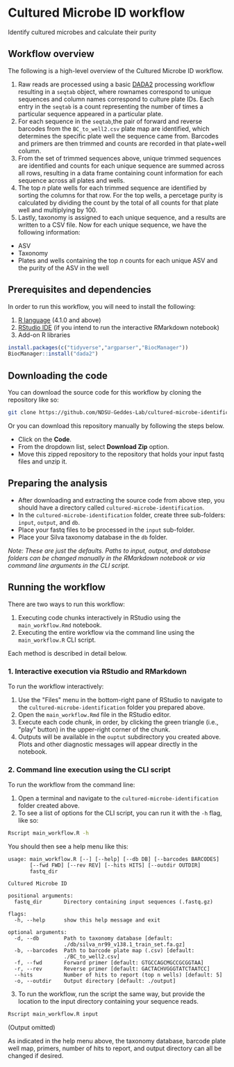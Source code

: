 # Cultured Microbe ID workflow

Identify cultured microbes and calculate their purity

## Workflow overview

The following is a high-level overview of the Cultured Microbe ID workflow.

1. Raw reads are processed using a basic [DADA2](https://benjjneb.github.io/dada2/) processing workflow resulting in a `seqtab` object, where rownames correspond to unique sequences and column names correspond to culture plate IDs. Each entry in the `seqtab` is a count representing the number of times a particular sequence appeared in a particular plate.
2. For each sequence in the `seqtab`,the pair of forward and reverse barcodes from the `BC_to_well2.csv` plate map are identified, which determines the specific plate well the sequence came from. Barcodes and primers are then trimmed and counts are recorded in that plate+well column.
3. From the set of trimmed sequences above, unique trimmed sequences are identified and counts for each unique sequence are summed across all rows, resulting in a data frame containing count information for each sequence across all plates and wells.
4. The top *n* plate wells for each trimmed sequence are identified by sorting the columns for that row. For the top wells, a percetage purity is calculated by dividing the count by the total of all counts for that plate well and multiplying by 100.
5. Lastly, taxonomy is assigned to each unique sequence, and a results are written to a CSV file. Now for each unique sequence, we have the following information:
  - ASV
  - Taxonomy
  - Plates and wells containing the top *n* counts for each unique ASV and the purity of the ASV in the well

## Prerequisites and dependencies

In order to run this workflow, you will need to install the following:

1. [R language](https://www.r-project.org/) (4.1.0 and above)
2. [RStudio IDE](https://posit.co/download/rstudio-desktop/) (if you intend to run the interactive RMarkdown notebook)
3. Add-on R libraries

```r
install.packages(c("tidyverse","argparser","BiocManager"))
BiocManager::install("dada2")
```

## Downloading the code

You can download the source code for this workflow by cloning the repository like so:

```bash
git clone https://github.com/NDSU-Geddes-Lab/cultured-microbe-identification.git
```

Or you can download this repository manually by following the steps below.

- Click on the **Code**.
- From the dropdown list, select **Download Zip** option.
- Move this zipped repository to the repository that holds your input fastq files and unzip it.

## Preparing the analysis

- After downloading and extracting the source code from above step, you should have a directory called `cultured-microbe-identification`.
- In the `cultured-microbe-identification` folder, create three sub-folders: `input`, `output`, and `db`.
- Place your fastq files to be processed in the `input` sub-folder.
- Place your Silva taxonomy database in the `db` folder.

*Note: These are just the defaults. Paths to input, output, and database folders can be changed manually in the RMarkdown notebook or via command line arguments in the CLI script.*

## Running the workflow

There are two ways to run this workflow:

1. Executing code chunks interactively in RStudio using the `main_workflow.Rmd` notebook.
2. Executing the entire workflow via the command line using the `main_workflow.R` CLI script.

Each method is described in detail below.

### 1. Interactive execution via RStudio and RMarkdown

To run the workflow interactively:

1. Use the "Files" menu in the bottom-right pane of RStudio to navigate to the `cultured-microbe-identification` folder you prepared above.
2. Open the `main_workflow.Rmd` file in the RStudio editor.
3. Execute each code chunk, in order, by clicking the green triangle (i.e., "play" button) in the upper-right corner of the chunk.
4. Outputs will be available in the `ouptut` subdirectory you created above. Plots and other diagnostic messages will appear directly in the notebook.

### 2. Command line execution using the CLI script

To run the workflow from the command line:

1. Open a terminal and navigate to the `cultured-microbe-identification` folder created above.
2. To see a list of options for the CLI script, you can run it with the `-h` flag, like so:

```bash
Rscript main_workflow.R -h
```

You should then see a help menu like this:

```
usage: main_workflow.R [--] [--help] [--db DB] [--barcodes BARCODES]
       [--fwd FWD] [--rev REV] [--hits HITS] [--outdir OUTDIR]
       fastq_dir

Cultured Microbe ID

positional arguments:
  fastq_dir       Directory containing input sequences (.fastq.gz)

flags:
  -h, --help      show this help message and exit

optional arguments:
  -d, --db        Path to taxonomy database [default:
                  ./db/silva_nr99_v138.1_train_set.fa.gz]
  -b, --barcodes  Path to barcode plate map (.csv) [default:
                  ./BC_to_well2.csv]
  -f, --fwd       Forward primer [default: GTGCCAGCMGCCGCGGTAA]
  -r, --rev       Reverse primer [default: GACTACHVGGGTATCTAATCC]
  --hits          Number of hits to report (top n wells) [default: 5]
  -o, --outdir    Output directory [default: ./output]

```

3. To run the workflow, run the script the same way, but provide the location to the input directory containing your sequence reads.

```bash
Rscript main_workflow.R input
```

(Output omitted)

As indicated in the help menu above, the taxonomy database, barcode plate well map, primers, number of hits to report, and output directory can all be changed if desired.
